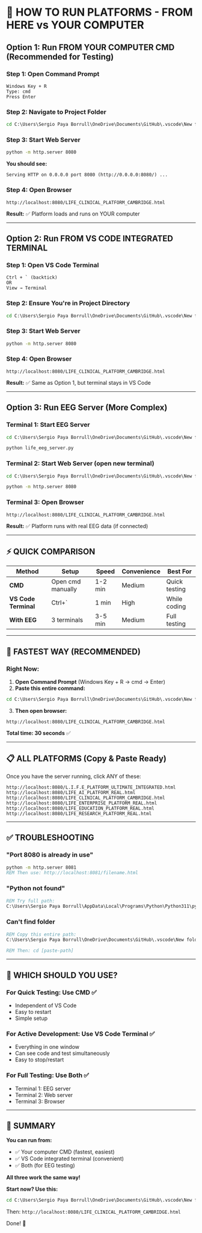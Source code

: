 # 🎯 HOW TO RUN PLATFORMS - FROM HERE vs YOUR COMPUTER

## Option 1: Run FROM YOUR COMPUTER CMD (Recommended for Testing)

### **Step 1: Open Command Prompt**
```
Windows Key + R
Type: cmd
Press Enter
```

### **Step 2: Navigate to Project Folder**
```cmd
cd C:\Users\Sergio Paya Borrull\OneDrive\Documents\GitHub\.vscode\New folder\SergiLIFE-life-azure-system\SergiLIFE-life-azure-system
```

### **Step 3: Start Web Server**
```cmd
python -m http.server 8080
```

**You should see:**
```
Serving HTTP on 0.0.0.0 port 8080 (http://0.0.0.0:8080/) ...
```

### **Step 4: Open Browser**
```
http://localhost:8080/LIFE_CLINICAL_PLATFORM_CAMBRIDGE.html
```

**Result:** ✅ Platform loads and runs on YOUR computer

---

## Option 2: Run FROM VS CODE INTEGRATED TERMINAL

### **Step 1: Open VS Code Terminal**
```
Ctrl + ` (backtick)
OR
View → Terminal
```

### **Step 2: Ensure You're in Project Directory**
```cmd
cd C:\Users\Sergio Paya Borrull\OneDrive\Documents\GitHub\.vscode\New folder\SergiLIFE-life-azure-system\SergiLIFE-life-azure-system
```

### **Step 3: Start Web Server**
```cmd
python -m http.server 8080
```

### **Step 4: Open Browser**
```
http://localhost:8080/LIFE_CLINICAL_PLATFORM_CAMBRIDGE.html
```

**Result:** ✅ Same as Option 1, but terminal stays in VS Code

---

## Option 3: Run EEG Server (More Complex)

### **Terminal 1: Start EEG Server**
```cmd
cd C:\Users\Sergio Paya Borrull\OneDrive\Documents\GitHub\.vscode\New folder\SergiLIFE-life-azure-system\SergiLIFE-life-azure-system

python life_eeg_server.py
```

### **Terminal 2: Start Web Server** (open new terminal)
```cmd
cd C:\Users\Sergio Paya Borrull\OneDrive\Documents\GitHub\.vscode\New folder\SergiLIFE-life-azure-system\SergiLIFE-life-azure-system

python -m http.server 8080
```

### **Terminal 3: Open Browser**
```
http://localhost:8080/LIFE_CLINICAL_PLATFORM_CAMBRIDGE.html
```

**Result:** ✅ Platform runs with real EEG data (if connected)

---

## ⚡ QUICK COMPARISON

| Method | Setup | Speed | Convenience | Best For |
|--------|-------|-------|-------------|----------|
| **CMD** | Open cmd manually | 1-2 min | Medium | Quick testing |
| **VS Code Terminal** | Ctrl+` | 1 min | High | While coding |
| **With EEG** | 3 terminals | 3-5 min | Medium | Full testing |

---

## 🚀 FASTEST WAY (RECOMMENDED)

### **Right Now:**

1. **Open Command Prompt** (Windows Key + R → cmd → Enter)
2. **Paste this entire command:**
```cmd
cd C:\Users\Sergio Paya Borrull\OneDrive\Documents\GitHub\.vscode\New folder\SergiLIFE-life-azure-system\SergiLIFE-life-azure-system && python -m http.server 8080
```
3. **Then open browser:**
```
http://localhost:8080/LIFE_CLINICAL_PLATFORM_CAMBRIDGE.html
```

**Total time: 30 seconds** ✅

---

## 📋 ALL PLATFORMS (Copy & Paste Ready)

Once you have the server running, click ANY of these:

```
http://localhost:8080/L.I.F.E_PLATFORM_ULTIMATE_INTEGRATED.html
http://localhost:8080/LIFE_AI_PLATFORM_REAL.html
http://localhost:8080/LIFE_CLINICAL_PLATFORM_CAMBRIDGE.html
http://localhost:8080/LIFE_ENTERPRISE_PLATFORM_REAL.html
http://localhost:8080/LIFE_EDUCATION_PLATFORM_REAL.html
http://localhost:8080/LIFE_RESEARCH_PLATFORM_REAL.html
```

---

## ✅ TROUBLESHOOTING

### **"Port 8080 is already in use"**
```cmd
python -m http.server 8081
REM Then use: http://localhost:8081/filename.html
```

### **"Python not found"**
```cmd
REM Try full path:
C:\Users\Sergio Paya Borrull\AppData\Local\Programs\Python\Python311\python.exe -m http.server 8080
```

### **Can't find folder**
```cmd
REM Copy this entire path:
C:\Users\Sergio Paya Borrull\OneDrive\Documents\GitHub\.vscode\New folder\SergiLIFE-life-azure-system\SergiLIFE-life-azure-system

REM Then: cd [paste-path]
```

---

## 🎯 WHICH SHOULD YOU USE?

### **For Quick Testing:** Use CMD ✅
- Independent of VS Code
- Easy to restart
- Simple setup

### **For Active Development:** Use VS Code Terminal ✅
- Everything in one window
- Can see code and test simultaneously
- Easy to stop/restart

### **For Full Testing:** Use Both ✅
- Terminal 1: EEG server
- Terminal 2: Web server  
- Terminal 3: Browser

---

## 📝 SUMMARY

**You can run from:**
- ✅ Your computer CMD (fastest, easiest)
- ✅ VS Code integrated terminal (convenient)
- ✅ Both (for EEG testing)

**All three work the same way!**

**Start now? Use this:**
```cmd
cd C:\Users\Sergio Paya Borrull\OneDrive\Documents\GitHub\.vscode\New folder\SergiLIFE-life-azure-system\SergiLIFE-life-azure-system && python -m http.server 8080
```

Then: `http://localhost:8080/LIFE_CLINICAL_PLATFORM_CAMBRIDGE.html`

Done! 🚀

